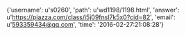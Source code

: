 {'username': u's0260', 'path': u'wd1198/1198.html', 'answer': u'https://piazza.com/class/i5j09fnsl7k5x0?cid=82', 'email': u'593359434@qq.com', 'time': '2016-02-27:21:08:28'}